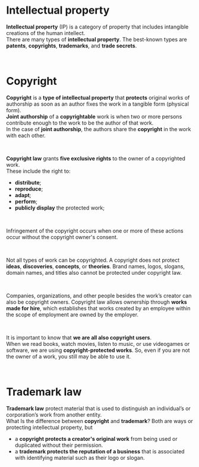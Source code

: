 # Intellectual property
**Intellectual property** (IP) is a category of property that includes intangible creations of the human intellect.<br>
There are many types of **intellectual property**. The best-known types are **patents**, **copyrights**, **trademarks**, and **trade secrets**.<br>

<br>

# Copyright
**Copyright** is a **type of intellectual property** that **protects** original works of authorship as soon as an author fixes the work in a tangible form (physical form).<br>
**Joint authorship** of a **copyrightable** work is when two or more persons contribute enough to the work to be the author of that work.<br>
In the case of **joint authorship**, the authors share the **copyright** in the work with each other.<br>

<br>

**Copyright law** grants **five exclusive rights** to the owner of a copyrighted work.<br>
These include the right to:
- **distribute**;
- **reproduce**;
- **adapt**;
- **perform**;
- **publicly display** the protected work;

<br>

Infringement of the copyright occurs when one or more of these actions occur without the copyright owner's consent.<br>

<br>

Not all types of work can be copyrighted. A copyright does not protect **ideas**, **discoveries**, **concepts**, or **theories**. Brand names, logos, slogans, domain names, and titles also cannot be protected under copyright law.<br>

<br>

Companies, organizations, and other people besides the work’s creator can also be copyright owners. Copyright law allows ownership through **works made for hire**, which establishes that works created by an employee within the scope of employment are owned by the employer.<br>

<br>

It is important to know that **we are all also copyright users**.<br>
When we read books, watch movies, listen to music, or use videogames or software, we are using **copyright-protected works**.
So, even if you are not the owner of a work, you still may be able to use it. 

<br>

# Trademark law
**Trademark law** protect material that is used to distinguish an individual’s or corporation’s work from another entity.<Br>
What Is the difference between **copyright** and **trademark**? Both are ways or protecting intellectual property, but
- a **copyright protects a creator's original work** from being used or duplicated without their permission.
- a **trademark protects the reputation of a business** that is associated with identifying material such as their logo or slogan.
